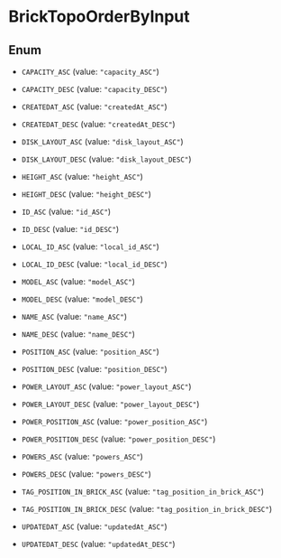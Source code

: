 

# BrickTopoOrderByInput

## Enum


* `CAPACITY_ASC` (value: `"capacity_ASC"`)

* `CAPACITY_DESC` (value: `"capacity_DESC"`)

* `CREATEDAT_ASC` (value: `"createdAt_ASC"`)

* `CREATEDAT_DESC` (value: `"createdAt_DESC"`)

* `DISK_LAYOUT_ASC` (value: `"disk_layout_ASC"`)

* `DISK_LAYOUT_DESC` (value: `"disk_layout_DESC"`)

* `HEIGHT_ASC` (value: `"height_ASC"`)

* `HEIGHT_DESC` (value: `"height_DESC"`)

* `ID_ASC` (value: `"id_ASC"`)

* `ID_DESC` (value: `"id_DESC"`)

* `LOCAL_ID_ASC` (value: `"local_id_ASC"`)

* `LOCAL_ID_DESC` (value: `"local_id_DESC"`)

* `MODEL_ASC` (value: `"model_ASC"`)

* `MODEL_DESC` (value: `"model_DESC"`)

* `NAME_ASC` (value: `"name_ASC"`)

* `NAME_DESC` (value: `"name_DESC"`)

* `POSITION_ASC` (value: `"position_ASC"`)

* `POSITION_DESC` (value: `"position_DESC"`)

* `POWER_LAYOUT_ASC` (value: `"power_layout_ASC"`)

* `POWER_LAYOUT_DESC` (value: `"power_layout_DESC"`)

* `POWER_POSITION_ASC` (value: `"power_position_ASC"`)

* `POWER_POSITION_DESC` (value: `"power_position_DESC"`)

* `POWERS_ASC` (value: `"powers_ASC"`)

* `POWERS_DESC` (value: `"powers_DESC"`)

* `TAG_POSITION_IN_BRICK_ASC` (value: `"tag_position_in_brick_ASC"`)

* `TAG_POSITION_IN_BRICK_DESC` (value: `"tag_position_in_brick_DESC"`)

* `UPDATEDAT_ASC` (value: `"updatedAt_ASC"`)

* `UPDATEDAT_DESC` (value: `"updatedAt_DESC"`)



